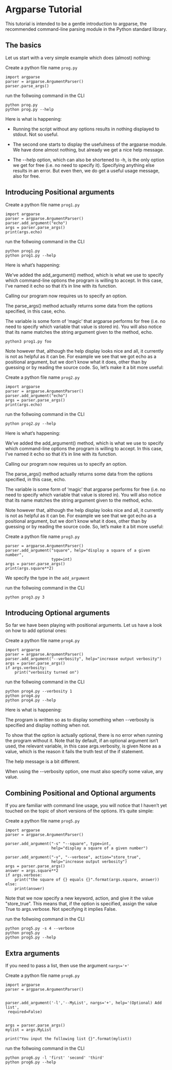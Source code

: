 # Argparse Tutorial

This tutorial is intended to be a gentle introduction to argparse, the recommended command-line parsing module in the Python standard library.

## The basics

Let us start with a very simple example which does (almost) nothing:

Create a python file name `prog.py`

```
import argparse
parser = argparse.ArgumentParser()
parser.parse_args()
```

run the follwoing command in the CLI

```
python prog.py
python prog.py --help
```

Here is what is happening:

- Running the script without any options results in nothing displayed to stdout. Not so useful.

- The second one starts to display the usefulness of the argparse module. We have done almost nothing, but already we get a nice help message.

- The --help option, which can also be shortened to -h, is the only option we get for free (i.e. no need to specify it). Specifying anything else results in an error. But even then, we do get a useful usage message, also for free.

## Introducing Positional arguments

Create a python file name `prog1.py`

```
import argparse
parser = argparse.ArgumentParser()
parser.add_argument("echo")
args = parser.parse_args()
print(args.echo)
```

run the follwoing command in the CLI

```
python prog1.py
python prog1.py --help
```

Here is what’s happening:

We’ve added the add_argument() method, which is what we use to specify which command-line options the program is willing to accept. In this case, I’ve named it echo so that it’s in line with its function.

Calling our program now requires us to specify an option.

The parse_args() method actually returns some data from the options specified, in this case, echo.

The variable is some form of ‘magic’ that argparse performs for free (i.e. no need to specify which variable that value is stored in). You will also notice that its name matches the string argument given to the method, echo.

```
python3 prog1.py foo
```

Note however that, although the help display looks nice and all, it currently is not as helpful as it can be. For example we see that we got echo as a positional argument, but we don’t know what it does, other than by guessing or by reading the source code. So, let’s make it a bit more useful:

Create a python file name `prog2.py`

```
import argparse
parser = argparse.ArgumentParser()
parser.add_argument("echo")
args = parser.parse_args()
print(args.echo)
```

run the follwoing command in the CLI

```
python prog2.py --help
```
Here is what’s happening:

We’ve added the add_argument() method, which is what we use to specify which command-line options the program is willing to accept. In this case, I’ve named it echo so that it’s in line with its function.

Calling our program now requires us to specify an option.

The parse_args() method actually returns some data from the options specified, in this case, echo.

The variable is some form of ‘magic’ that argparse performs for free (i.e. no need to specify which variable that value is stored in). You will also notice that its name matches the string argument given to the method, echo.

Note however that, although the help display looks nice and all, it currently is not as helpful as it can be. For example we see that we got echo as a positional argument, but we don’t know what it does, other than by guessing or by reading the source code. So, let’s make it a bit more useful:

Create a python file name `prog3.py`

```
parser = argparse.ArgumentParser()
parser.add_argument("square", help="display a square of a given number",
                    type=int)
args = parser.parse_args()
print(args.square**2)
```

We specify the type in the `add_argument`

run the follwoing command in the CLI

```
python prog3.py 3
```

## Introducing Optional arguments

So far we have been playing with positional arguments. Let us have a look on how to add optional ones:

Create a python file name `prog4.py`

```
import argparse
parser = argparse.ArgumentParser()
parser.add_argument("--verbosity", help="increase output verbosity")
args = parser.parse_args()
if args.verbosity:
    print("verbosity turned on")
```

run the follwoing command in the CLI

```
python prog4.py --verbosity 1
python prog4.py
python prog4.py --help
```

Here is what is happening:

The program is written so as to display something when --verbosity is specified and display nothing when not.

To show that the option is actually optional, there is no error when running the program without it. Note that by default, if an optional argument isn’t used, the relevant variable, in this case args.verbosity, is given None as a value, which is the reason it fails the truth test of the if statement.

The help message is a bit different.

When using the --verbosity option, one must also specify some value, any value.

## Combining Positional and Optional arguments

If you are familiar with command line usage, you will notice that I haven’t yet touched on the topic of short versions of the options. It’s quite simple:

Create a python file name `prog5.py`

```
import argparse
parser = argparse.ArgumentParser()

parser.add_argument("-s" "--square", type=int,
                    help="display a square of a given number")

parser.add_argument("-v", "--verbose", action="store_true",
                    help="increase output verbosity")
args = parser.parse_args()
answer = args.square**2
if args.verbose:
    print("the square of {} equals {}".format(args.square, answer))
else:
    print(answer)
```

Note that we now specify a new keyword, action, and give it the value "store_true". This means that, if the option is specified, assign the value True to args.verbose. Not specifying it implies False.

run the follwoing command in the CLI

```
python prog5.py -s 4 --verbose
python prog5.py
python prog5.py --help
```

## Extra arguments

If you need to pass a list, then use the argument `nargs='+'`

Create a python file name `prog6.py`

```
import argparse
parser = argparse.ArgumentParser()


parser.add_argument('-l','--MyList', nargs='+', help='(Optional) Add list',
 required=False)


args = parser.parse_args()
mylist = args.MyList

print("You input the following list {}".format(mylist))
```

run the follwoing command in the CLI

```
python prog6.py -l 'first' 'second' 'third'
python prog6.py --help
```
